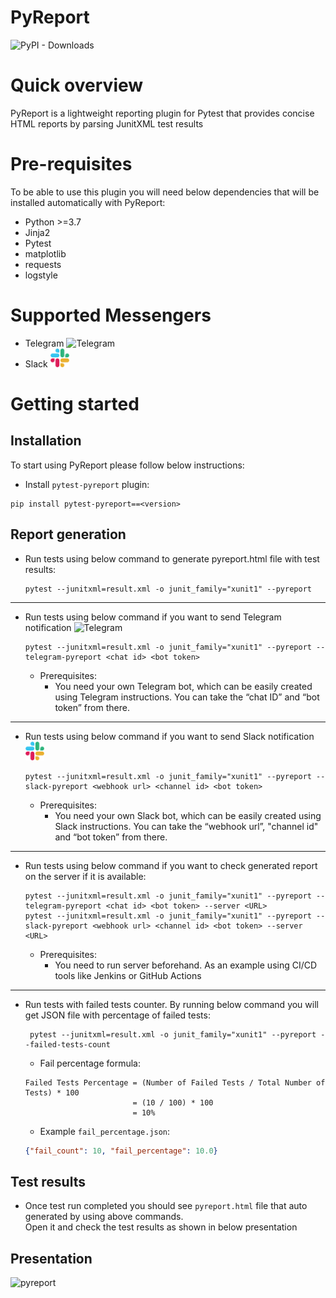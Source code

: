 # PyReport

![PyPI - Downloads](https://img.shields.io/pypi/dm/pytest-pyreport)

# Quick overview
PyReport is a lightweight reporting plugin for Pytest that provides concise HTML reports by parsing JunitXML test results

# Pre-requisites
To be able to use this plugin you will need below dependencies that will be installed automatically with PyReport:
* Python >=3.7
* Jinja2
* Pytest
* matplotlib
* requests
* logstyle

# Supported Messengers
* Telegram <img src="https://upload.wikimedia.org/wikipedia/commons/thumb/8/83/Telegram_2019_Logo.svg/512px-Telegram_2019_Logo.svg.png?20231105064641" alt="Telegram" width="30" height="30">
* Slack <img src="https://raw.githubusercontent.com/devicons/devicon/55609aa5bd817ff167afce0d965585c92040787a/icons/slack/slack-original.svg" alt="Slack" width="30" height="30">

# Getting started
## Installation
To start using PyReport please follow below instructions:

* Install `pytest-pyreport` plugin:
```
pip install pytest-pyreport==<version>
```

## Report generation
* Run tests using below command to generate pyreport.html file with test results:
    ```
    pytest --junitxml=result.xml -o junit_family="xunit1" --pyreport
    ```
---
* Run tests using below command if you want to send Telegram notification <img src="https://upload.wikimedia.org/wikipedia/commons/thumb/8/83/Telegram_2019_Logo.svg/512px-Telegram_2019_Logo.svg.png?20231105064641" alt="Telegram" width="30" height="30">
    ```
    pytest --junitxml=result.xml -o junit_family="xunit1" --pyreport --telegram-pyreport <chat id> <bot token>
    ```
  * Prerequisites:
    * You need your own Telegram bot, which can be easily created using Telegram instructions.
  You can take the “chat ID” and “bot token” from there.
---
* Run tests using below command if you want to send Slack notification <img src="https://raw.githubusercontent.com/devicons/devicon/55609aa5bd817ff167afce0d965585c92040787a/icons/slack/slack-original.svg" alt="Slack" width="30" height="30">
    ```
    pytest --junitxml=result.xml -o junit_family="xunit1" --pyreport --slack-pyreport <webhook url> <channel id> <bot token>
    ```
  * Prerequisites:
    * You need your own Slack bot, which can be easily created using Slack instructions.
  You can take the “webhook url”, "channel id" and “bot token” from there.
---
* Run tests using below command if you want to check generated report on the server if it is available:
  ```
  pytest --junitxml=result.xml -o junit_family="xunit1" --pyreport --telegram-pyreport <chat id> <bot token> --server <URL>
  pytest --junitxml=result.xml -o junit_family="xunit1" --pyreport --slack-pyreport <webhook url> <channel id> <bot token> --server <URL>
  ```
  * Prerequisites:
    * You need to run server beforehand. As an example using CI/CD tools like Jenkins or GitHub Actions

---
* Run tests with failed tests counter. By running below command you will get JSON file with percentage of failed tests:
  ```
   pytest --junitxml=result.xml -o junit_family="xunit1" --pyreport --failed-tests-count
  ```
  * Fail percentage formula:
  ```text
  Failed Tests Percentage = (Number of Failed Tests / Total Number of Tests) * 100
                          = (10 / 100) * 100
                          = 10%
  ```
  * Example `fail_percentage.json`:
  ```json
  {"fail_count": 10, "fail_percentage": 10.0}
  ```
 

## Test results
* Once test run completed you should see `pyreport.html` file that auto generated by using above commands. \
Open it and check the test results as shown in below presentation



## Presentation
![pyreport](https://toghrulmirzayev.github.io/pytest-pyreport/presentation.gif)
